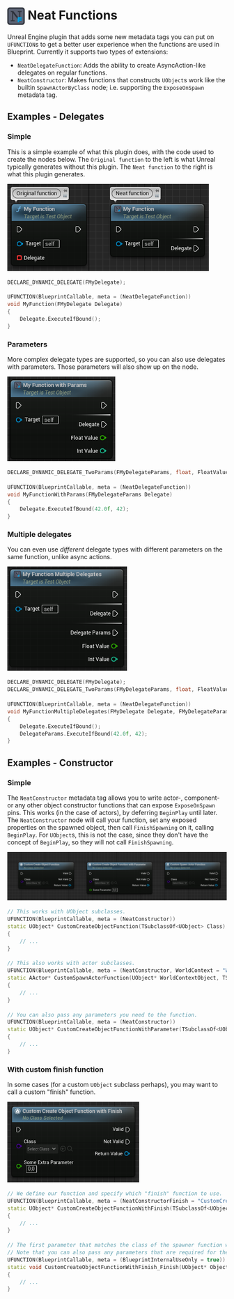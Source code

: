 # <img src="Content/Editor/FunctionIcon.svg" height=40 width=40 align="center"/> Neat Functions
Unreal Engine plugin that adds some new metadata tags you can put on `UFUNCTION`s to get a better user experience when the functions are used in Blueprint.
Currently it supports two types of extensions:
- `NeatDelegateFunction`: Adds the ability to create AsyncAction-like delegates on regular functions.
- `NeatConstructor`: Makes functions that constructs `UObject`s work like the builtin `SpawnActorByClass` node; i.e. supporting the `ExposeOnSpawn` metadata tag.

## Examples - Delegates

### Simple
This is a simple example of what this plugin does, with the code used to create the nodes below. The `Original function` to the left is what Unreal typically generates without this plugin. The `Neat function` to the right is what this plugin generates.

![An example of this plugin, showing three nodes, two of which are created by this plugin.](Documentation/Example_01.png)
```c++
DECLARE_DYNAMIC_DELEGATE(FMyDelegate);

UFUNCTION(BlueprintCallable, meta = (NeatDelegateFunction))
void MyFunction(FMyDelegate Delegate)
{
	Delegate.ExecuteIfBound();
}
```

### Parameters
More complex delegate types are supported, so you can also use delegates with parameters. Those parameters will also show up on the node.

![A node showing a delegate execute pin, along with its parameters.](Documentation/Example_02.png)
```c++
DECLARE_DYNAMIC_DELEGATE_TwoParams(FMyDelegateParams, float, FloatValue, int32, IntValue);

UFUNCTION(BlueprintCallable, meta = (NeatDelegateFunction))
void MyFunctionWithParams(FMyDelegateParams Delegate)
{
    Delegate.ExecuteIfBound(42.0f, 42);
}
```

### Multiple delegates
You can even use _different_ delegate types with different parameters on the same function, unlike async actions.

![A node shoing two different execute pins, along with its parameters.](Documentation/Example_03.png)
```c++
DECLARE_DYNAMIC_DELEGATE(FMyDelegate);
DECLARE_DYNAMIC_DELEGATE_TwoParams(FMyDelegateParams, float, FloatValue, int32, IntValue);

UFUNCTION(BlueprintCallable, meta = (NeatDelegateFunction))
void MyFunctionMultipleDelegates(FMyDelegate Delegate, FMyDelegateParams DelegateParams)
{
    Delegate.ExecuteIfBound();
    DelegateParams.ExecuteIfBound(42.0f, 42);
}
```

## Examples - Constructor

### Simple
The `NeatConstructor` metadata tag allows you to write actor-, component- or any other object constructor functions that can expose `ExposeOnSpawn` pins.
This works (in the case of actors), by deferring `BeginPlay` until later. The `NeatConstructor` node will call your function, set any exposed properties on the spawned object, then call `FinishSpawning` on it, calling `BeginPlay`.
For `UObject`s, this is not the case, since they don't have the concept of `BeginPlay`, so they will not call `FinishSpawning`.

![The three nodes created by the functions below.](Documentation/Example_04.png)
```c++
// This works with UObject subclasses.
UFUNCTION(BlueprintCallable, meta = (NeatConstructor))
static UObject* CustomCreateObjectFunction(TSubclassOf<UObject> Class)
{
    // ...
}

// This also works with actor subclasses.
UFUNCTION(BlueprintCallable, meta = (NeatConstructor, WorldContext = "WorldContextObject"))
static AActor* CustomSpawnActorFunction(UObject* WorldContextObject, TSubclassOf<AActor> Class)
{
    // ...
}

// You can also pass any parameters you need to the function.
UFUNCTION(BlueprintCallable, meta = (NeatConstructor))
static UObject* CustomCreateObjectFunctionWithParameter(TSubclassOf<UObject> Class, float SomeParameter)
{
    // ...
}
```

### With custom finish function
In some cases (for a custom `UObject` subclass perhaps), you may want to call a custom "finish" function.

![The node created by the functions below.](Documentation/Example_05.png)
```c++
// We define our function and specify which "finish" function to use.
UFUNCTION(BlueprintCallable, meta = (NeatConstructorFinish = "CustomCreateObjectFunctionWithFinish_Finish"))
static UObject* CustomCreateObjectFunctionWithFinish(TSubclassOf<UObject> Class)
{
    // ...
}

// The first parameter that matches the class of the spawner function will be assigned the spawned object.
// Note that you can also pass any parameters that are required for the finish function.
UFUNCTION(BlueprintCallable, meta = (BlueprintInternalUseOnly = true))
static void CustomCreateObjectFunctionWithFinish_Finish(UObject* Object, float SomeExtraParameter)
{
    // ...
}
```